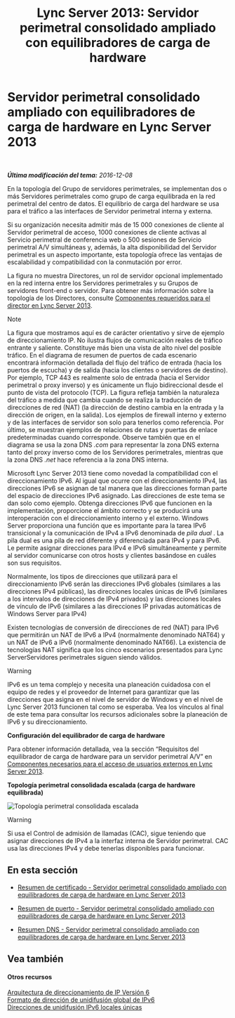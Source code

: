﻿---
title: 'Lync Server 2013: Servidor perimetral consolidado ampliado con equilibradores de carga de hardware'
TOCTitle: Servidor perimetral consolidado ampliado con equilibradores de carga de hardware
ms:assetid: 6783e225-9677-415a-8731-0bf2e2c4cf8b
ms:mtpsurl: https://technet.microsoft.com/es-es/library/Gg398478(v=OCS.15)
ms:contentKeyID: 48275538
ms.date: 01/07/2017
mtps_version: v=OCS.15
ms.translationtype: HT
---

# Servidor perimetral consolidado ampliado con equilibradores de carga de hardware en Lync Server 2013

 

_**Última modificación del tema:** 2016-12-08_

En la topología del Grupo de servidores perimetrales, se implementan dos o más Servidores perimetrales como grupo de carga equilibrada en la red perimetral del centro de datos. El equilibrio de carga del hardware se usa para el tráfico a las interfaces de Servidor perimetral interna y externa.

Si su organización necesita admitir más de 15 000 conexiones de cliente al Servidor perimetral de acceso, 1000 conexiones de cliente activas al Servicio perimetral de conferencia web o 500 sesiones de Servicio perimetral A/V simultáneas y, además, la alta disponibilidad del Servidor perimetral es un aspecto importante, esta topología ofrece las ventajas de escalabilidad y compatibilidad con la conmutación por error.

La figura no muestra Directores, un rol de servidor opcional implementado en la red interna entre los Servidores perimetrales y su Grupos de servidores front-end o servidor. Para obtener más información sobre la topología de los Directores, consulte [Componentes requeridos para el director en Lync Server 2013](lync-server-2013-components-required-for-the-director.md).


> [!NOTE]
> La figura que mostramos aquí es de carácter orientativo y sirve de ejemplo de direccionamiento&nbsp;IP. No ilustra flujos de comunicación reales de tráfico entrante y saliente. Constituye más bien una vista de alto nivel del posible tráfico. En el diagrama de resumen de puertos de cada escenario encontrará información detallada del flujo del tráfico de entrada (hacia los puertos de escucha) y de salida (hacia los clientes o servidores de destino). Por ejemplo, TCP&nbsp;443 es realmente solo de entrada (hacia el Servidor perimetral o proxy inverso) y es únicamente un flujo bidireccional desde el punto de vista del protocolo (TCP). La figura refleja también la naturaleza del tráfico a medida que cambia cuando se realiza la traducción de direcciones de red (NAT) (la dirección de destino cambia en la entrada y la dirección de origen, en la salida). Los ejemplos de firewall interno y externo y de las interfaces de servidor son solo para tenerlos como referencia. Por último, se muestran ejemplos de relaciones de rutas y puertas de enlace predeterminadas cuando corresponde. Observe también que en el diagrama se usa la zona DNS <EM>.com</EM> para representar la zona DNS externa tanto del proxy inverso como de los Servidores perimetrales, mientras que la zona DNS <EM>.net</EM> hace referencia a la zona DNS interna.



Microsoft Lync Server 2013 tiene como novedad la compatibilidad con el direccionamiento IPv6. Al igual que ocurre con el direccionamiento IPv4, las direcciones IPv6 se asignan de tal manera que las direcciones forman parte del espacio de direcciones IPv6 asignado. Las direcciones de este tema se dan solo como ejemplo. Obtenga direcciones IPv6 que funcionen en la implementación, proporcione el ámbito correcto y se producirá una interoperación con el direccionamiento interno y el externo. Windows Server proporciona una función que es importante para la tarea IPv6 transicional y la comunicación de IPv4 a IPv6 denominada de *pila dual* . La pila dual es una pila de red diferente y diferenciada para IPv4 y para IPv6. Le permite asignar direcciones para IPv4 e IPv6 simultáneamente y permite al servidor comunicarse con otros hosts y clientes basándose en cuáles son sus requisitos.

Normalmente, los tipos de direcciones que utilizará para el direccionamiento IPv6 serán las direcciones IPv6 globales (similares a las direcciones IPv4 públicas), las direcciones locales únicas de IPv6 (similares a los intervalos de direcciones de IPv4 privados) y las direcciones locales de vínculo de IPv6 (similares a las direcciones IP privadas automáticas de Windows Server para IPv4)

Existen tecnologías de conversión de direcciones de red (NAT) para IPv6 que permitirán un NAT de IPv6 a IPv4 (normalmente denominado NAT64) y un NAT de IPv6 a IPv6 (normalmente denominado NAT66). La existencia de tecnologías NAT significa que los cinco escenarios presentados para Lync ServerServidores perimetrales siguen siendo válidos.

> [!WARNING]  
> IPv6 es un tema complejo y necesita una planeación cuidadosa con el equipo de redes y el proveedor de Internet para garantizar que las direcciones que asigna en el nivel de servidor de Windows y en el nivel de Lync Server 2013 funcionen tal como se esperaba. Vea los vínculos al final de este tema para consultar los recursos adicionales sobre la planeación de IPv6 y su direccionamiento.



**Configuración del equilibrador de carga de hardware**

Para obtener información detallada, vea la sección “Requisitos del equilibrador de carga de hardware para un servidor perimetral A/V” en [Componentes necesarios para el acceso de usuarios externos en Lync Server 2013](lync-server-2013-components-required-for-external-user-access.md).

**Topología perimetral consolidada escalada (carga de hardware equilibrada)**

![Topología perimetral consolidada escalada](images/Gg398478.3a57cd0d-8de4-4ecc-a783-4dff5b3456a2(OCS.15).jpg "Topología perimetral consolidada escalada")

> [!WARNING]  
> Si usa el Control de admisión de llamadas (CAC), sigue teniendo que asignar direcciones de IPv4 a la interfaz interna de Servidor perimetral. CAC usa las direcciones IPv4 y debe tenerlas disponibles para funcionar.



## En esta sección

  - [Resumen de certificado - Servidor perimetral consolidado ampliado con equilibradores de carga de hardware en Lync Server 2013](lync-server-2013-certificate-summary-scaled-consolidated-edge-with-hardware-load-balancers.md)

  - [Resumen de puerto - Servidor perimetral consolidado ampliado con equilibradores de carga de hardware en Lync Server 2013](lync-server-2013-port-summary-scaled-consolidated-edge-with-hardware-load-balancers.md)

  - [Resumen DNS - Servidor perimetral consolidado ampliado con equilibradores de carga de hardware en Lync Server 2013](lync-server-2013-dns-summary-scaled-consolidated-edge-with-hardware-load-balancers.md)

## Vea también

#### Otros recursos

[Arquitectura de direccionamiento de IP Versión 6](http://tools.ietf.org/html/rfc4291)  
[Formato de dirección de unidifusión global de IPv6](http://tools.ietf.org/html/rfc3587)  
[Direcciones de unidifusión IPv6 locales únicas](http://tools.ietf.org/html/rfc4193)

